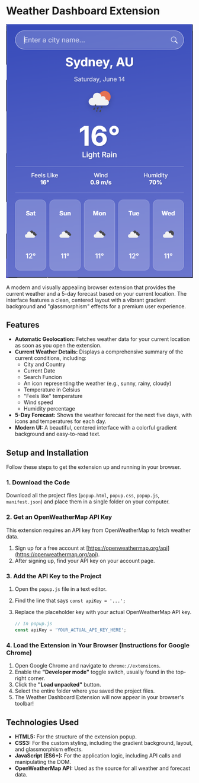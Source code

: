 # Weather Dashboard Extension

![Extension Screenshot](image.png) 

A modern and visually appealing browser extension that provides the current weather and a 5-day forecast based on your current location. The interface features a clean, centered layout with a vibrant gradient background and "glassmorphism" effects for a premium user experience.

## Features

* **Automatic Geolocation:** Fetches weather data for your current location as soon as you open the extension.
* **Current Weather Details:** Displays a comprehensive summary of the current conditions, including:
    * City and Country
    * Current Date
    * Search Funcion
    * An icon representing the weather (e.g., sunny, rainy, cloudy)
    * Temperature in Celsius
    * "Feels like" temperature
    * Wind speed
    * Humidity percentage
* **5-Day Forecast:** Shows the weather forecast for the next five days, with icons and temperatures for each day.
* **Modern UI:** A beautiful, centered interface with a colorful gradient background and easy-to-read text.

## Setup and Installation

Follow these steps to get the extension up and running in your browser.

### 1. Download the Code

Download all the project files (`popup.html`, `popup.css`, `popup.js`, `manifest.json`) and place them in a single folder on your computer.

### 2. Get an OpenWeatherMap API Key

This extension requires an API key from OpenWeatherMap to fetch weather data.

1.  Sign up for a free account at [https://openweathermap.org/api](https://openweathermap.org/api).
2.  After signing up, find your API key on your account page.

### 3. Add the API Key to the Project

1.  Open the `popup.js` file in a text editor.
2.  Find the line that says `const apiKey = '...';`
3.  Replace the placeholder key with your actual OpenWeatherMap API key.

    ```javascript
    // In popup.js
    const apiKey = 'YOUR_ACTUAL_API_KEY_HERE';
    ```

### 4. Load the Extension in Your Browser (Instructions for Google Chrome)

1.  Open Google Chrome and navigate to `chrome://extensions`.
2.  Enable the **"Developer mode"** toggle switch, usually found in the top-right corner.
3.  Click the **"Load unpacked"** button.
4.  Select the entire folder where you saved the project files.
5.  The Weather Dashboard Extension will now appear in your browser's toolbar!

## Technologies Used

* **HTML5:** For the structure of the extension popup.
* **CSS3:** For the custom styling, including the gradient background, layout, and glassmorphism effects.
* **JavaScript (ES6+):** For the application logic, including API calls and manipulating the DOM.
* **OpenWeatherMap API:** Used as the source for all weather and forecast data.


